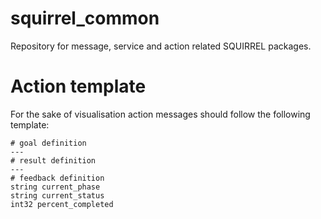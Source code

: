 squirrel_common
===============

Repository for message, service and action related SQUIRREL packages.

Action template
===============

For the sake of visualisation action messages should follow the following template:
```
# goal definition
---
# result definition
---
# feedback definition
string current_phase
string current_status
int32 percent_completed
```
